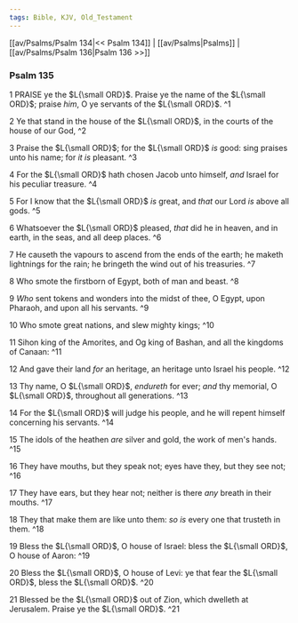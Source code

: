 ```yaml
---
tags: Bible, KJV, Old_Testament
---
```


[[av/Psalms/Psalm 134|<< Psalm 134]] | [[av/Psalms|Psalms]] | [[av/Psalms/Psalm 136|Psalm 136 >>]]

### Psalm 135

1 PRAISE ye the $L{\small ORD}$. Praise ye the name of the $L{\small ORD}$; praise _him_, O ye servants of the $L{\small ORD}$. ^1

2 Ye that stand in the house of the $L{\small ORD}$, in the courts of the house of our God, ^2

3 Praise the $L{\small ORD}$; for the $L{\small ORD}$ _is_ good: sing praises unto his name; for _it_ _is_ pleasant. ^3

4 For the $L{\small ORD}$ hath chosen Jacob unto himself, _and_ Israel for his peculiar treasure. ^4

5 For I know that the $L{\small ORD}$ _is_ great, and _that_ our Lord _is_ above all gods. ^5

6 Whatsoever the $L{\small ORD}$ pleased, _that_ did he in heaven, and in earth, in the seas, and all deep places. ^6

7 He causeth the vapours to ascend from the ends of the earth; he maketh lightnings for the rain; he bringeth the wind out of his treasuries. ^7

8 Who smote the firstborn of Egypt, both of man and beast. ^8

9 _Who_ sent tokens and wonders into the midst of thee, O Egypt, upon Pharaoh, and upon all his servants. ^9

10 Who smote great nations, and slew mighty kings; ^10

11 Sihon king of the Amorites, and Og king of Bashan, and all the kingdoms of Canaan: ^11

12 And gave their land _for_ an heritage, an heritage unto Israel his people. ^12

13 Thy name, O $L{\small ORD}$, _endureth_ for ever; _and_ thy memorial, O $L{\small ORD}$, throughout all generations. ^13

14 For the $L{\small ORD}$ will judge his people, and he will repent himself concerning his servants. ^14

15 The idols of the heathen _are_ silver and gold, the work of men's hands. ^15

16 They have mouths, but they speak not; eyes have they, but they see not; ^16

17 They have ears, but they hear not; neither is there _any_ breath in their mouths. ^17

18 They that make them are like unto them: _so_ _is_ every one that trusteth in them. ^18

19 Bless the $L{\small ORD}$, O house of Israel: bless the $L{\small ORD}$, O house of Aaron: ^19

20 Bless the $L{\small ORD}$, O house of Levi: ye that fear the $L{\small ORD}$, bless the $L{\small ORD}$. ^20

21 Blessed be the $L{\small ORD}$ out of Zion, which dwelleth at Jerusalem. Praise ye the $L{\small ORD}$. ^21
